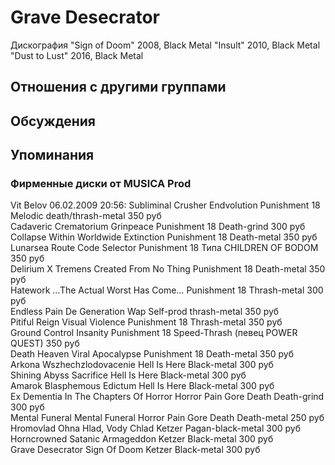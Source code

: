 # Grave Desecrator

Дискография
"Sign of Doom" 2008, Black Metal
"Insult" 2010, Black Metal
"Dust to Lust" 2016, Black Metal

## Отношения с другими группами


## Обсуждения


## Упоминания

### Фирменные диски от MUSICA Prod

Vit Belov 06.02.2009 20:56:
Subliminal Crusher	Endvolution	Punishment 18	Melodic death/thrash-metal	350 руб<BR>Cadaveric Crematorium	Grinpeace	Punishment 18	Death-grind	300 руб<BR>Collapse Within	Worldwide Extinction	Punishment 18	Death-metal	350 руб<BR>Lunarsea	Route Code Selector	Punishment 18	Типа CHILDREN OF BODOM	350 руб<BR>Delirium X Tremens	Created From No Thing	Punishment 18	Death-metal	350 руб<BR>Hatework	…The Actual Worst Has Come…	Punishment 18	Thrash-metal	300 руб<BR>Endless Pain	De Generation Wap	Self-prod	thrash-metal	350 руб<BR>Pitiful Reign	Visual Violence	Punishment 18	Thrash-metal	350 руб<BR>Ground Control	Insanity	Punishment 18	Speed-Thrash (певец POWER QUEST)	350 руб<BR>Death Heaven	Viral Apocalypse	Punishment 18	Death-metal	350 руб<BR>Arkona	Wszhechzlodovacenie	Hell Is Here	Black-metal	300 руб<BR>Shining Abyss	Sacrifice	Hell Is Here	Black-metal	300 руб<BR>Amarok	Blasphemous Edictum	Hell Is Here	Black-metal	300 руб<BR>Ex Dementia	In The Chapters Of Horror	Horror Pain Gore Death	Death-grind	300 руб<BR>Mental Funeral	Mental Funeral	Horror Pain Gore Death	Death-metal	250 руб<BR>Hromovlad	Ohna Hlad, Vody Chlad	Ketzer	Pagan-black-metal	300 руб<BR>Horncrowned	Satanic Armageddon	Ketzer	Black-metal	300 руб<BR>Grave Desecrator	Sign Of Doom	Ketzer	Black-metal	300 руб<BR>

